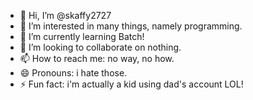 - 👋 Hi, I’m @skaffy2727
- 👀 I’m interested in many things, namely programming.
- 🌱 I’m currently learning Batch!
- 💞️ I’m looking to collaborate on nothing.
- 📫 How to reach me: no way, no how.
- 😄 Pronouns: i hate those.
- ⚡ Fun fact: i'm actually a kid using dad's account LOL!

<!---
skaffy2727/skaffy2727 is a ✨ special ✨ repository because its `README.md` (this file) appears on your GitHub profile.
You can click the Preview link to take a look at your changes.
--->
